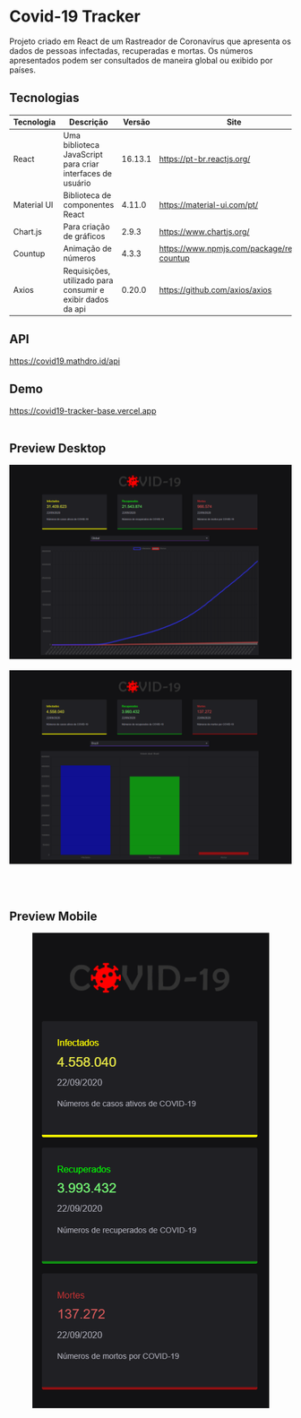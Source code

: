 # Covid-19 Tracker

Projeto criado em React de um Rastreador de Coronavírus que apresenta os dados de pessoas infectadas, recuperadas e mortas.
Os números apresentados podem ser consultados de maneira global ou exibido por países.

## Tecnologias 
Tecnologia | Descrição | Versão | Site
------------ | ------------- | ------------ | ------------
React | Uma biblioteca JavaScript para criar interfaces de usuário | 16.13.1 | https://pt-br.reactjs.org/
Material UI | Biblioteca de componentes React | 4.11.0 | https://material-ui.com/pt/
Chart.js | Para criação de gráficos | 2.9.3 | https://www.chartjs.org/
Countup | Animação de números | 4.3.3 | https://www.npmjs.com/package/react-countup
Axios | Requisições, utilizado para consumir e exibir dados da api | 0.20.0 | https://github.com/axios/axios

## API
https://covid19.mathdro.id/api

## Demo
https://covid19-tracker-base.vercel.app
<br>
<br>

## Preview Desktop
![Preview Desktop Global](public/preview-global.png)<br><br>
![Preview Desktop por País](public/preview-country.png)<br><br>

<br>

## Preview Mobile
<p align="center">
  <img src="public/preview-global-mobile.png" alt="Preview Mobile Global"/>  
</p>

